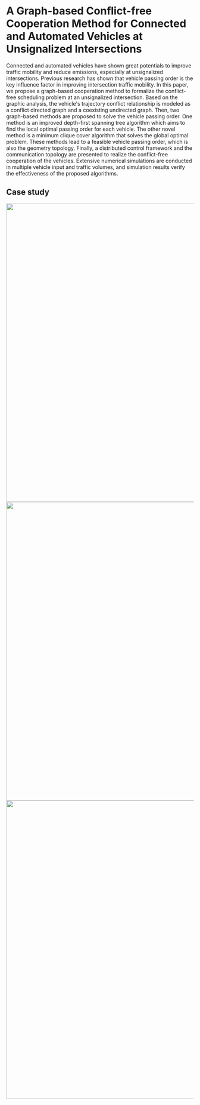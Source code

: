 # A Graph-based Conflict-free Cooperation Method for Connected and Automated Vehicles at Unsignalized Intersections

Connected and automated vehicles have shown great potentials to improve traffic mobility and reduce emissions, especially at unsignalized intersections. Previous research has shown that vehicle passing order is the key influence factor in improving intersection traffic mobility. In this paper, we propose a graph-based cooperation method to formalize the conflict-free scheduling problem at an unsignalized intersection. Based on the graphic analysis, the vehicle's trajectory conflict relationship is modeled as a conflict directed graph and a coexisting undirected graph. Then, two graph-based methods are proposed to solve the vehicle passing order. One method is an improved depth-first spanning tree algorithm which aims to find the local optimal passing order for each vehicle. The other novel method is a minimum clique cover algorithm that solves the global optimal problem. These methods lead to a feasible vehicle passing order, which is also the geometry topology. Finally, a distributed control framework and the communication topology are presented to realize the conflict-free cooperation of the vehicles. Extensive numerical simulations are conducted in multiple vehicle input and traffic volumes, and simulation results verify the effectiveness of the proposed algorithms.

## Case study

<img src="https://github.com/CeroChen/GraphBashedCoordination/blob/main/DFST.gif" width="800" />

<img src="https://github.com/CeroChen/GraphBashedCoordination/blob/main/iDFST.gif" width="800" />

<img src="https://github.com/CeroChen/GraphBashedCoordination/blob/main/MCC.gif" width="800" />


<!-- For further details, please refer to:

Cai, M., Xu, Q., Chen, C., Wang, J., Li, K., Wang, J., & Zhu, Q. (2021). Formation Control for Multiple Connected and Automated Vehicles on Multi-lane Roads. arXiv preprint arXiv:2103.10287. (https://arxiv.org/abs/2103.10287) -->

